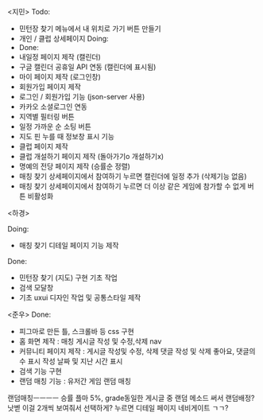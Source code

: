<지민>
Todo:

- 민턴장 찾기 메뉴에서 내 위치로 가기 버튼 만들기
- 개인 / 클럽 상세페이지
  Doing:
- Done:
- 내일정 페이지 제작 (캘린더)
- 구글 캘린더 공휴일 API 연동 (캘린더에 표시됨)
- 마이 페이지 제작 (로그인창)
- 회원가입 페이지 제작
- 로그인 / 회원가입 기능 (json-server 사용)
- 카카오 소셜로그인 연동
- 지역별 필터링 버튼
- 일정 가까운 순 소팅 버튼
- 지도 핀 누를 때 정보창 표시 기능
- 클럽 페이지 제작
- 클럽 개설하기 페이지 제작 (돌아가기o 개설하기x)
- 명예의 전당 페이지 제작 (승률순 정렬)
- 매칭 찾기 상세페이지에서 참여하기 누르면 캘린더에 일정 추가 (삭제기능 없음)
- 매칭 찾기 상세페이지에서 참여하기 누르면 더 이상 같은 게임에 참가할 수 없게 버튼 비활성화

<하경>

Doing:

- 매칭 찾기 디테일 페이지 기능 제작

Done:

- 민턴장 찾기 (지도) 구현 기초 작업
- 검색 모달창
- 기초 uxui 디자인 작업 및 공통스타일 제작

<준우>
Done:

- 피그마로 만든 틀, 스크롤바 등 css 구현
- 홈 화면 제작 :
  매칭 게시글 작성 및 수정,삭제
  nav
- 커뮤니티 페이지 제작 :
  게시글 작성및 수정, 삭제
  댓글 작성 및 삭제
  좋아요, 댓글의 수 표시
  작성 날짜 및 지난 시간 표시
- 검색 기능 구현
- 랜덤 매칭 기능 :
  유저간 게임 랜덤 매칭

랜덤매칭ㅡㅡㅡㅡ 승률 플마 5%, grade동일한 게시글 중 랜덤 메소드 써서 랜덤배정? 낫벧
이걸 2개씩 보여줘서 선택하게? 누르면 디테일 페이지 네비게이트 ㄱㄱ?
